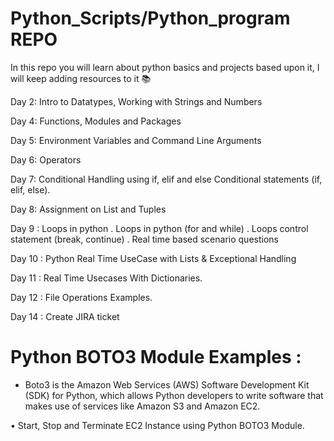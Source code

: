 # Python_Scripts/Python_program REPO
In this repo you will learn about python basics and projects based upon it, I will keep adding resources to it 📚

Day 2: Intro to Datatypes, Working with Strings and Numbers

Day 4: Functions, Modules and Packages

Day 5: Environment Variables and Command Line Arguments

Day 6: Operators

Day 7: Conditional Handling using if, elif and else
Conditional statements (if, elif, else).

Day 8: Assignment on List and Tuples

Day 9 : Loops in python
. Loops in python (for and while)
. Loops control statement (break, continue)
. Real time based scenario questions

Day 10 : Python Real Time UseCase with Lists & Exceptional Handling

Day 11 : Real Time Usecases With Dictionaries.

Day 12 :  File Operations Examples.

Day 14 : Create JIRA ticket 



# Python BOTO3 Module Examples :

- Boto3 is the Amazon Web Services (AWS) Software Development Kit (SDK) for Python, which allows Python developers to write software that makes use of services like Amazon S3 and Amazon EC2. 

• Start, Stop and Terminate EC2 Instance using Python BOTO3 Module.






